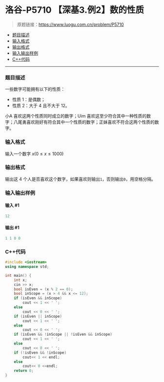 # 洛谷-P5710 【深基3.例2】数的性质

> 原题链接：https://www.luogu.com.cn/problem/P5710

- [题目描述](#题目描述)
- [输入格式](#输入格式)
- [输出格式](#输出格式)
- [输入输出样例](#输入输出样例)
- [C++代码](#C++代码)

---

### <a name="题目描述">题目描述</a>

一些数字可能拥有以下的性质：

- 性质 1：是偶数；
- 性质 2：大于 4 且不大于 12。

小A 喜欢这两个性质同时成立的数字；Uim 喜欢这至少符合其中一种性质的数字；八尾勇喜欢刚好有符合其中一个性质的数字；正妹喜欢不符合这两个性质的数字。

### <a name="输入格式">输入格式</a>

输入一个数字 $x(0\le x \le 1000)$

### <a name="输出格式">输出格式</a>

输出这 4 个人是否喜欢这个数字，如果喜欢则输出`1`，否则输出`0`，用空格分隔。

### <a name="输入输出样例">输入输出样例</a>

#### 输入 #1

```c++
12
```

#### 输出 #1

```c++
1 1 0 0
```

### <a name="C++代码">C++代码</a>

```c++
#include <iostream>
using namespace std;

int main() {
    int x;
    cin >> x;
    bool isEven = (x % 2 == 0);
    bool inScope = (x > 4 && x <= 12);
    if (isEven && inScope)
        cout << 1 << ' ';
    else
        cout << 0 << ' ';
    if (isEven || inScope)
        cout << 1 << ' ';
    else
        cout << 0 << ' ';
    if (isEven && !inScope || !isEven && inScope)
        cout << 1 << ' ';
    else
        cout << 0 << ' ';
    if (!isEven && !inScope)
        cout<< 1 << endl;
    else
        cout<< 0 <<endl;
    return 0;
}
```